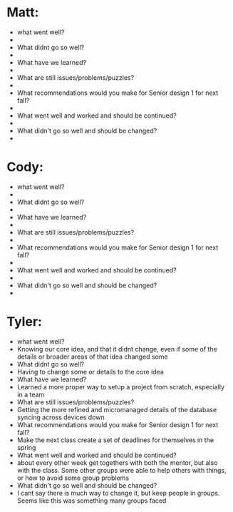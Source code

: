# Matt:
* what went well?
*  
* What didnt go so well?
*  
* What have we learned?
*  
* What are still issues/problems/puzzles?
*  
* What recommendations would you make for Senior design 1 for next fall? 
*  
* What went well and worked and should be continued?
*  
* What didn't go so well and should be changed?
*  

# Cody: 
* what went well?
*  
* What didnt go so well?
*  
* What have we learned?
*  
* What are still issues/problems/puzzles?
*  
* What recommendations would you make for Senior design 1 for next fall? 
*  
* What went well and worked and should be continued?
*  
* What didn't go so well and should be changed?
*  

# Tyler:
* what went well?
*  Knowing our core idea, and that it didnt change, even if some of the details or broader areas of that idea changed some
* What didnt go so well?
*  Having to change some or details to the core idea
* What have we learned?
*  Learned a more proper way to setup a project from scratch, especially in a team
* What are still issues/problems/puzzles?
*  Getting the more refined and micromanaged details of the database syncing across devices down
* What recommendations would you make for Senior design 1 for next fall? 
*  Make the next class create a set of deadlines for themselves in the spring
* What went well and worked and should be continued?
*  about every other week get togethers with both the mentor, but also with the class. Some other groups were able to help others with things, or how to avoid some group problems
* What didn't go so well and should be changed?
*  I cant say there is much way to change it, but keep people in groups. Seems like this was something many groups faced